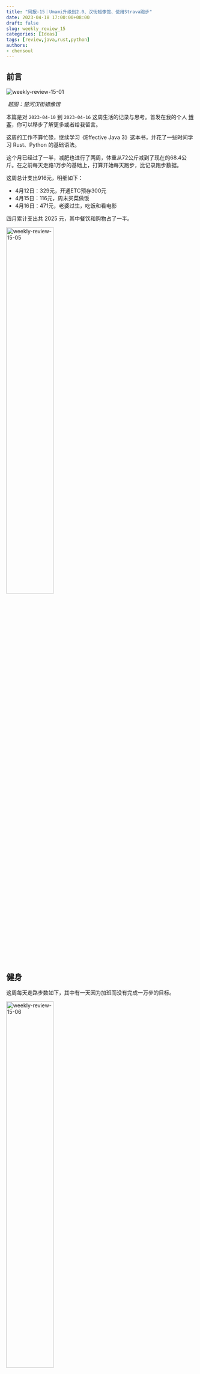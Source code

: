 ```yaml
---
title: "周报-15｜Umami升级到2.0、汉街蜡像馆、使用Strava跑步"
date: 2023-04-18 17:00:00+08:00
draft: false
slug: weekly_review_15
categories: [Ideas]
tags: [review,java,rust,python]
authors:
- chensoul
---
```


## 前言

![weekly-review-15-01](https://chensoul.oss-cn-hangzhou.aliyuncs.com/images/weekly-review-15-01.png)

​														*题图：楚河汉街蜡像馆*



本篇是对 `2023-04-10` 到 `2023-04-16` 这周生活的记录与思考。首发在我的个人 [博客](https://blog.chensoul.com/)，你可以移步了解更多或者给我留言。



这周的工作不算忙碌，继续学习《Effective Java 3》这本书，并花了一些时间学习 Rust、Python 的基础语法。



这个月已经过了一半，减肥也进行了两周，体重从72公斤减到了现在的68.4公斤。在之前每天走路1万步的基础上，打算开始每天跑步，比记录跑步数据。



这周总计支出916元，明细如下：

- 4月12日：329元，开通ETC预存300元
- 4月15日：116元，周末买菜做饭
- 4月16日：471元，老婆过生，吃饭和看电影



四月累计支出共 2025 元，其中餐饮和购物占了一半。

<img src="https://chensoul.oss-cn-hangzhou.aliyuncs.com/images/weekly-review-15-05.jpeg" alt="weekly-review-15-05" style="width:50%;" />

## 健身

这周每天走路步数如下，其中有一天因为加班而没有完成一万步的目标。

<img src="https://chensoul.oss-cn-hangzhou.aliyuncs.com/images/weekly-review-15-06.png" alt="weekly-review-15-06" style="width:50%;" />



受 [@Conge](https://conge.livingwithfcs.org/) 博客影响，开始记录每天的跑步数据。首先是注册了 strava 账号，然后参考 [running_page](https://github.com/yihong0618/running_page) 部署了一个我的跑步主页 [run.chensoul.com](https://run.chensoul.com/)。

![weekly-review-15-02](https://chensoul.oss-cn-hangzhou.aliyuncs.com/images/weekly-review-15-02.png)

因为我之前是使用悦跑圈 APP 记录跑步，所以又参考[这篇文章](https://github.com/yihong0618/running_page/blob/master/README-CN.md#joyrun%E6%82%A6%E8%B7%91%E5%9C%88)导出 gpx 数据，然后[同步](https://github.com/yihong0618/running_page/blob/master/README-CN.md#gpx_to_strava)到 Strava。最后，可以把悦跑圈 APP 卸载了。

![weekly-review-15-03](https://chensoul.oss-cn-hangzhou.aliyuncs.com/images/weekly-review-15-03.png)

上周跑步数据如下，总计28.64公里，比上周的19.05公里多了9.6公里。

![weekly-review-15-04](https://chensoul.oss-cn-hangzhou.aliyuncs.com/images/weekly-review-15-04.png)



上面搞定了之后，就可以使用 Strava 来跑步了。为了增加社交乐趣性，我在 n8n 里面创建了一个 workflow，将 Strava 活动发送到我的『[ChenSoul Share](https://t.me/chensoul_share)』Telegram 频道，效果如下。



<img src="https://chensoul.oss-cn-hangzhou.aliyuncs.com/images/weekly-review-15-07.png" alt="weekly-review-15-07" style="width:50%;" />



## Umami升级到2.0

1、首先备份数据库



2、升级数据库

```bash
git clone https://github.com/umami-software/migrate-v1-v2.git
cd migrate-v1-v2
yarn install
yarn build
```

创建 .env 文件：

```properties
#修改为你的数据库地址
DATABASE_URL=postgresql://umami:xxxxx@postgres.chensoul.com:5432/umami
```

运行：

```bash
yarn start
```



3、重新部署静态页面

日志提示报错：

![weekly-review-15-16](https://chensoul.oss-cn-hangzhou.aliyuncs.com/images/weekly-review-15-16.png)

解决办法是修改 scripts/check-db.js：

![weekly-review-15-17](https://chensoul.oss-cn-hangzhou.aliyuncs.com/images/weekly-review-15-17.png)



4、修改跟踪脚本，把站点中所有追踪脚本名字`umami.js`改为`script.js`。



5、最后查看实时仪表盘。我的 umami 实时 [访问地址](https://umami.chensoul.com/realtime/f110cfa0-b737-4690-a032-2b9073a57fc3)



## 工作

### Effective Java 3 笔记

请参考《[Effective Java 3 笔记：依赖注入优于硬编码资源](/posts/2023/04/17/prefer-dependency-injection-to-hardwiring-resources)》。



## 汉街蜡像馆

周末趁武汉旅游大年卡还没过期，跑到楚河汉街蜡像馆去溜达了一圈。因为有年卡，省去了150元的门票。

<img src="https://chensoul.oss-cn-hangzhou.aliyuncs.com/images/weekly-review-15-08.png" alt="weekly-review-15-08" style="width:67%;" />

<img src="https://chensoul.oss-cn-hangzhou.aliyuncs.com/images/weekly-review-15-09.png" alt="weekly-review-15-09" style="width:67%;" />

<img src="https://chensoul.oss-cn-hangzhou.aliyuncs.com/images/weekly-review-15-10.png" alt="weekly-review-15-10" style="width:67%;" />

<img src="https://chensoul.oss-cn-hangzhou.aliyuncs.com/images/weekly-review-15-11.png" alt="weekly-review-15-11" style="width:67%;" />

<img src="https://chensoul.oss-cn-hangzhou.aliyuncs.com/images/weekly-review-15-12.png" alt="weekly-review-15-12" style="width:67%;" />

<img src="https://chensoul.oss-cn-hangzhou.aliyuncs.com/images/weekly-review-15-13.png" alt="weekly-review-15-13" style="width:67%;" />

<img src="https://chensoul.oss-cn-hangzhou.aliyuncs.com/images/weekly-review-15-14.png" alt="weekly-review-15-14" style="width:67%;" />

<img src="https://chensoul.oss-cn-hangzhou.aliyuncs.com/images/weekly-review-15-15.png" alt="weekly-review-15-15" style="width:67%;" />

## 好物分享

虽然大部分有意思的内容会分享在 『[ChenSoul Share](https://t.me/chensoul_share)』Telegram 频道，不过还是挑选一部分在这里列举一下，感觉更像一个 newsletter 了。

### 一些文章

1、[Java 编程教程](https://www3.ntu.edu.sg/home/ehchua/programming/index.html)

![img](https://cdn.beekka.com/blogimg/asset/202301/bg2023011504.webp)

这个网站是新加坡南洋理工大学的一位老师的教案（英文），主要内容为新生的 Java 编程

2、[offsec.tools](https://offsec.tools/)

![img](https://cdn.beekka.com/blogimg/asset/202301/bg2023012101.webp)

这个网站收集各种安全相关的软件工具，目前共有600多个。



3、[我的习惯养成计划：五分钟规则+打卡](https://juemuren4449.com/archives/habit-formation-plan)

4、[我编程 20 年的指导原则](https://www.jitao.tech/posts/my-guiding-principles-after-20-years-of-programming/)

5、[用 zmv 批量重命名文件](https://lenciel.com/2022/10/renaming-with-zmv/)



### 一些工具

- [WebPerformance Report](https://webperformancereport.com/) 这个网站可以用邮箱订阅你的网站性能的个性化报告。它会监控指定网站的性能，每周会发送一封报告邮件给你。
